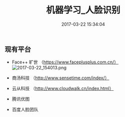 ﻿---
title: 机器学习_人脸识别
toc: true
categories:
  - 机器学习
tags:
  - ML
date: 2017-03-22 15:34:04
---

## 现有平台
- Face++ 旷世 （https://www.faceplusplus.com.cn/）
![2017-03-22_154013.png](2017-03-22_154013.png)

- 商汤科技 （http://www.sensetime.com/index/）

- 云从科技 （http://www.cloudwalk.cn/index.html）

- 腾讯优图

- 百度人脸团队
